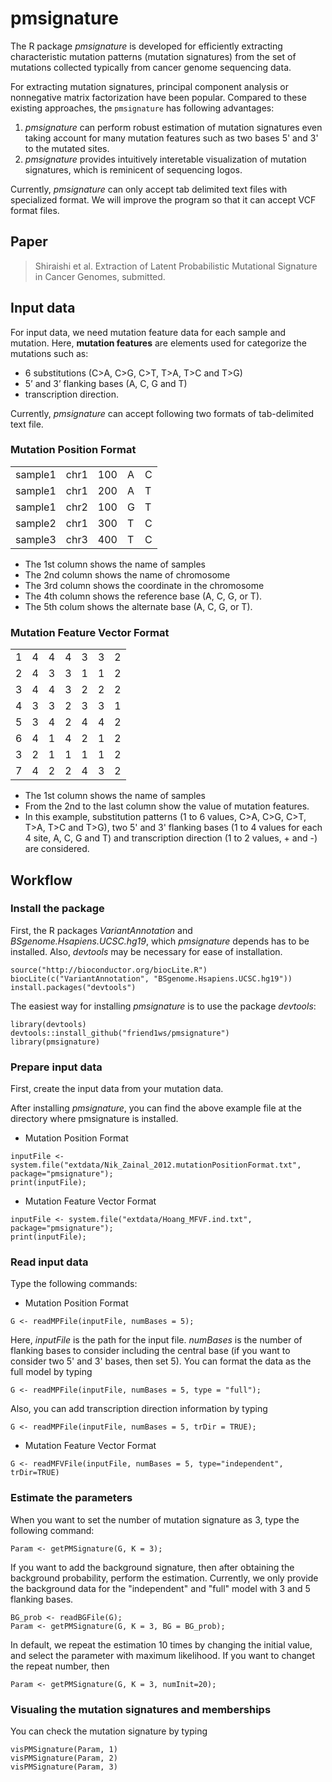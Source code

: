 # pmsignature

The R package *pmsignature* is developed 
for efficiently extracting characteristic mutation patterns (mutation signatures) 
from the set of mutations collected typically from cancer genome sequencing data.

For extracting mutation signatures, 
principal component analysis or nonnegative matrix factorization have been popular.
Compared to these existing approaches, the `pmsignature` has following advantages:
  
1. *pmsignature* can perform robust estimation of mutation signatures even taking account for many mutation features such as two bases 5' and 3' to the mutated sites.
2. *pmsignature* provides intuitively interetable visualization of mutation signatures, which is reminicent of sequencing logos.

Currently, *pmsignature* can only accept tab delimited text files with specialized format. 
We will improve the program so that it can accept VCF format files.

## Paper

> Shiraishi et al. Extraction of Latent Probabilistic Mutational Signature in Cancer Genomes, submitted.

## Input data

For input data, we need mutation feature data for each sample and mutation.
Here, **mutation features** are elements used for categorize the mutations such as: 
  
  * 6 substitutions (C>A, C>G, C>T, T>A, T>C and T>G)
* 5’ and 3’ flanking bases (A, C, G and T)
* transcription direction.

Currently, *pmsignature* can accept following two formats of tab-delimited text file.


### Mutation Position Format

|         |      |     |   |   |
|---------|------|-----|---|---|
| sample1 | chr1 | 100 | A | C |
| sample1 | chr1 | 200 | A | T |
| sample1 | chr2 | 100 | G | T |
| sample2 | chr1 | 300 | T | C |
| sample3 | chr3 | 400 | T | C |
  
  * The 1st column shows the name of samples 
* The 2nd column shows the name of chromosome 
* The 3rd column shows the coordinate in the chromosome
* The 4th column shows the reference base (A, C, G, or T).
* The 5th colum shows the alternate base (A, C, G, or T).


### Mutation Feature Vector Format

|    |   |   |   |   |   |   |
|----|---|---|---|---|---|---|
|  1 | 4 | 4 | 4 | 3 | 3 | 2 |
|  2 | 4 | 3 | 3 | 1 | 1 | 2 |
|  3 | 4 | 4 | 3 | 2 | 2 | 2 |
|  4 | 3 | 3 | 2 | 3 | 3 | 1 |
|  5 | 3 | 4 | 2 | 4 | 4 | 2 |
|  6 | 4 | 1 | 4 | 2 | 1 | 2 |
|  3 | 2 | 1 | 1 | 1 | 1 | 2 |
|  7 | 4 | 2 | 2 | 4 | 3 | 2 |
  
  * The 1st column shows the name of samples 
* From the 2nd to the last column show the value of mutation features.
* In this example, substitution patterns (1 to 6 values, C>A, C>G, C>T, T>A, T>C and T>G), two 5' and 3' flanking bases (1 to 4 values for each 4 site, A, C, G and T)
and transcription direction (1 to 2 values, + and -) are considered.


## Workflow

### Install the package

First, the R packages *VariantAnnotation* and *BSgenome.Hsapiens.UCSC.hg19*,
which *pmsignature* depends has to be installed.
Also, *devtools* may be necessary for ease of installation.

```
source("http://bioconductor.org/biocLite.R")
biocLite(c("VariantAnnotation", "BSgenome.Hsapiens.UCSC.hg19"))
install.packages("devtools")
```

The easiest way for installing *pmsignature* is to use the package *devtools*:
  
  ```
library(devtools)
devtools::install_github("friend1ws/pmsignature")
library(pmsignature)
```



### Prepare input data

First, create the input data from your mutation data.

After installing *pmsignature*,
you can find the above example file at the directory where pmsignature is installed.

* Mutation Position Format
```
inputFile <- system.file("extdata/Nik_Zainal_2012.mutationPositionFormat.txt", package="pmsignature");
print(inputFile);
```

* Mutation Feature Vector Format
```
inputFile <- system.file("extdata/Hoang_MFVF.ind.txt", package="pmsignature");
print(inputFile);
```


### Read input data

Type the following commands:
  
  * Mutation Position Format
```
G <- readMPFile(inputFile, numBases = 5);
```
Here, *inputFile* is the path for the input file. *numBases* is the number of flanking bases to consider including the central base (if you want to consider two 5' and 3' bases, then set 5).
You can format the data as the full model by typing 
```
G <- readMPFile(inputFile, numBases = 5, type = "full");
```
Also, you can add transcription direction information by typing 
```
G <- readMPFile(inputFile, numBases = 5, trDir = TRUE);
```

* Mutation Feature Vector Format
```
G <- readMFVFile(inputFile, numBases = 5, type="independent", trDir=TRUE)
```

### Estimate the parameters


When you want to set the number of mutation signature as 3, type the following command:
  
  ```
Param <- getPMSignature(G, K = 3);
```

If you want to add the background signature, then after obtaining the background probability, perform the estimation.
Currently, we only provide the background data for the "independent" and "full" model with 3 and 5 flanking bases.

```
BG_prob <- readBGFile(G);
Param <- getPMSignature(G, K = 3, BG = BG_prob);
```

In default, we repeat the estimation 10 times by changing the initial value,
and select the parameter with maximum likelihood.
If you want to changet the repeat number, then

```
Param <- getPMSignature(G, K = 3, numInit=20);
```


### Visualing the mutation signatures and memberships

You can check the mutation signature by typing

```
visPMSignature(Param, 1)
visPMSignature(Param, 2)
visPMSignature(Param, 3)
```